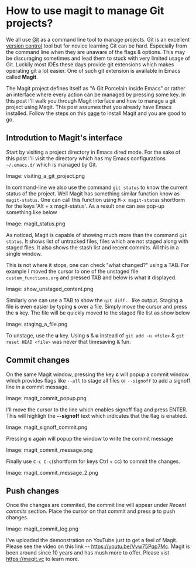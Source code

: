 # How to use magit to manage Git projects?

We all use [Git](https://git-scm.com) as a command line tool to manage
projects. Git is an excellent [version
control](https://git-scm.com/book/en/v2/Getting-Started-About-Version-Control)
tool but for novice learning Git can be hard. Especially from the
command line when they are unaware of the flags & options. This may be
discuraging sometimes and lead them to stuck with very limited usage
of Git. Luckily most IDEs these days provide git extensions which
makes operating git a lot easier. One of such git extension is
available in Emacs called **Magit**.

The Magit project defines itself as "A Git Porcelain inside Emacs" or
rather an interface where every action can be managed by pressing some
key. In this post I'll walk you through Magit interface and how to
manage a git project using Magit. This post assumes that you already
have Emacs installed. Follow the steps on this
[page](https://magit.vc/manual/magit/Installing-from-Melpa.html#Installing-from-Melpa)
to install Magit and you are good to go.

## Introdution to Magit's interface

Start by visiting a project directory in Emacs dired mode. For the
sake of this post I'll visit the directory which has my Emacs
configurations `~/.emacs.d/` which is managed by Git.


Image: visiting_a_git_project.png

In command-line we also use the command `git status` to know the
current status of the project. Well Magit has something similar
function know as `magit-status`. One can call this function using `M-x
magit-status` shortform for the keys 'Alt + x magit-status'. As a
result one can see pop-up something like below

Image: magit_status.png

As noticed, Magit is capable of showing much more than the command
`git status`. It shows list of untracked files, files which are not
staged along with staged files. It also shows the stash list and
recent commits. All this in a single window.

This is not where it stops, one can check "what changed?" using a TAB.
For example I moved the cursor to one of the unstaged file
`custom_functions.org` and pressed TAB and below is what it displayed.

Image: show_unstaged_content.png

Similarly one can use a TAB to show the `git diff..` like output.
Staging a file is even easier by typing **s** over a file. Simply move
the cursor and press the **s** key. The file will be quickly moved to
the staged file list as show below

Image: staging_a_file.png


To unstage, use the **u** key. Using **s** & **u** instead of `git add
-u <file>` & `git reset HEAD <file>` was never that timesaving & fun.


## Commit changes

On the same Magit window, pressing the key **c** will popup a commit
window which provides flags like `--all` to stage all files or
`--signoff` to add a signoff line in a commit message.

Image: magit_commit_popup.png


I'll move the cursor to the line which enables signoff flag and press
ENTER. This will highligh the **--signoff** text which indicates that
the flag is enabled.

Image: magit_signoff_commit.png

Pressing **c** again will popup the window to write the commit message

Image: magit_commit_message.png


Finally use `C-c C-c`(shortform for keys Ctrl + cc) to commit the
changes.

Image: magit_commit_message_2.png

## Push changes

Once the changes are commited, the commit line will appear under
_Recent commits_ section. Place the cursor on that commit and press
**p** to push changes.

Image: magit_commit_log.png

I've uploaded the demonstration on YouTube just to get a feel of
Magit. Please see the video on this link --
https://youtu.be/Vvw75Pqp7Mc. Magit is been around since 10 years and
has mush more to offer. Please vist https://magit.vc to learn more.

